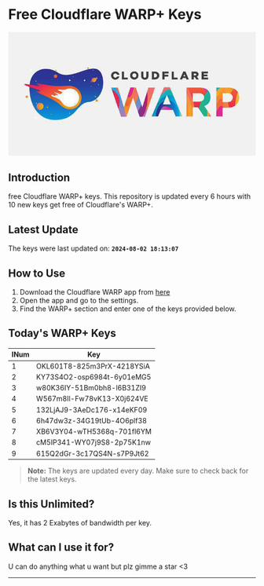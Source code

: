 
# Free Cloudflare WARP+ Keys

![Banner](asset/IMG_20240629_142710_129.jpg)

## Introduction

free Cloudflare WARP+ keys. This repository is updated every 6 hours with 10 new keys get free of Cloudflare's WARP+.

## Latest Update

The keys were last updated on: **`2024-08-02 18:13:07`**

## How to Use

1. Download the Cloudflare WARP app from [here](https://1.1.1.1/)
2. Open the app and go to the settings.
3. Find the WARP+ section and enter one of the keys provided below.

## Today's WARP+ Keys

| INum | Key |
|-------|-----|
| 1     | OKL601T8-825m3PrX-4218YSiA               |
| 2     | KY73S4O2-osp6984t-6y01eMG5               |
| 3     | w80K36IY-51Bm0bh8-l6B31ZI9               |
| 4     | W567m8Il-Fw78vK13-X0j624VE               |
| 5     | 132LjAJ9-3AeDc176-x14eKF09               |
| 6     | 6h47dw3z-34G19tUb-4O6plf38               |
| 7     | XB6V3Y04-wTH5368q-701fl6YM               |
| 8     | cM5IP341-WY07j9S8-2p75K1nw               |
| 9     | 615Q2dGr-3c17QS4N-s7P9Jt62               |


> **Note:** The keys are updated every day. Make sure to check back for the latest keys.

## Is this Unlimited?

Yes, it has 2 Exabytes of bandwidth per key.

## What can I use it for?
U can do anything what u want but plz gimme a star <3

---
